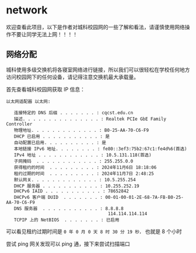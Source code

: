 # network

欢迎查看此项目，以下是作者对城科校园网的一些了解和看法，请谨慎使用网络操作不要让同学无法上网！！！！

## 网络分配

城科使用多级交换机将各寝室网络进行链接，所以我们可以很轻松在学校任何地方访问校园网下的任何设备，请记得注意交换机最大承载量。

首先查看城科校园网获取 IP 信息：

```shell
以太网适配器 以太网:

   连接特定的 DNS 后缀 . . . . . . . : cqcst.edu.cn
   描述. . . . . . . . . . . . . . . : Realtek PCIe GbE Family Controller
   物理地址. . . . . . . . . . . . . : B0-25-AA-70-C6-F9
   DHCP 已启用 . . . . . . . . . . . : 是
   自动配置已启用. . . . . . . . . . : 是
   本地链接 IPv6 地址. . . . . . . . : fe80::3ef3:75b2:67c1:fe4d%6(首选)
   IPv4 地址 . . . . . . . . . . . . : 10.5.131.118(首选)
   子网掩码  . . . . . . . . . . . . : 255.255.0.0
   获得租约的时间  . . . . . . . . . : 2024年11月6日 18:18:06
   租约过期的时间  . . . . . . . . . : 2024年11月7日 2:48:25
   默认网关. . . . . . . . . . . . . : 10.5.255.254
   DHCP 服务器 . . . . . . . . . . . : 10.255.252.19
   DHCPv6 IAID . . . . . . . . . . . : 78652842
   DHCPv6 客户端 DUID  . . . . . . . : 00-01-00-01-2E-68-7A-FB-B0-25-AA-70-C6-F9
   DNS 服务器  . . . . . . . . . . . : 8.8.8.8
                                       114.114.114.114
   TCPIP 上的 NetBIOS  . . . . . . . : 已启用
```

可以看见租约过期时间是 `0 年 0 月 0 天 8 时 30 分 19 秒，` 也就是 8 个小时

尝试 ping 网关发现可以 ping 通，接下来尝试扫描端口
